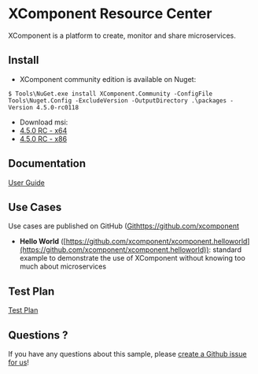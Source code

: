 # XComponent Resource Center

XComponent is a platform to create, monitor and share microservices.

## Install

* XComponent community edition is available on Nuget:
```
$ Tools\NuGet.exe install XComponent.Community -ConfigFile Tools\Nuget.Config -ExcludeVersion -OutputDirectory .\packages -Version 4.5.0-rc0118
```
* Download msi:
 * [4.5.0 RC - x64](https://github.com/xcomponent/xcomponent/releases/download/4.5.0-RC119/XComponentCommunity-4.5.0-C119_x64.msi)
 * [4.5.0 RC - x86](https://github.com/xcomponent/xcomponent/releases/download/4.5.0-RC119/XComponentCommunity-4.5.0-C119_x86.msi)

## Documentation

[User Guide](Documentation/README.md)

## Use Cases

Use cases are published on GitHub ([Githttps://github.com/xcomponent](https://github.com/xcomponent)

* **Hello World** ([https://github.com/xcomponent/xcomponent.helloworld](https://github.com/xcomponent/xcomponent.helloworld)): standard example to demonstrate the use of XComponent without knowing too much about microservices

## Test Plan

[Test Plan](TestPlan/README.md)

## Questions ?

If you have any questions about this sample, please [create a Github issue for us](https://github.com/xcomponent/xcomponent/issues)!

